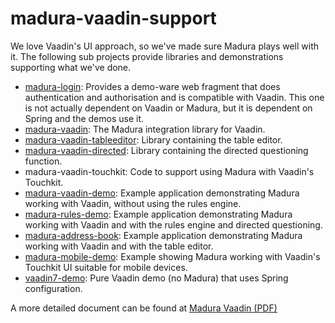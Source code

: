 madura-vaadin-support
==
We love Vaadin's UI approach, so we've made sure Madura plays well with it. The following sub projects provide libraries and demonstrations supporting what we've done. 

 * [madura-login](./madura-login/README.md): Provides a demo-ware web fragment that does authentication and authorisation and is compatible with Vaadin. This one is not actually dependent on Vaadin or Madura, but it is dependent on Spring and the demos use it.
 * [madura-vaadin](./madura-vaadin/README.md): The Madura integration library for Vaadin.
 * [madura-vaadin-tableeditor](./madura-vaadin-tableeditor/README.md): Library containing the table editor.
 * [madura-vaadin-directed](./madura-vaadin-directed/README.md): Library containing the directed questioning function.
 * madura-vaadin-touchkit: Code to support using Madura with Vaadin's Touchkit.
 * [madura-vaadin-demo](./madura-vaadin-demo/README.md): Example application demonstrating Madura working with Vaadin, without using the rules engine. 
 * [madura-rules-demo](./madura-rules-demo/README.md): Example application demonstrating Madura working with Vaadin and with the rules engine and directed questioning. 
 * [madura-address-book](./madura-address-book/README.md): Example application demonstrating Madura working with Vaadin and with the table editor. 
 * [madura-mobile-demo](./madura-mobile-demo/README.md): Example showing Madura working with Vaadin's Touchkit UI suitable for mobile devices.
 * [vaadin7-demo](./vaadin7-demo/README.md): Pure Vaadin demo (no Madura) that uses Spring configuration.

A more detailed document can be found at [Madura Vaadin (PDF)](http://www.madurasoftware.com/madura-vaadin.pdf) 

